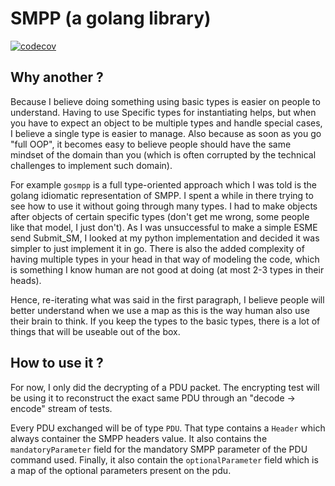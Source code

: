 SMPP (a golang library)
=======================

[![codecov](https://codecov.io/gh/elafontaine/smpp/branch/master/graph/badge.svg?token=5A5N54FX17)](https://codecov.io/gh/elafontaine/smpp)

Why another ?
-------------
Because I believe doing something using basic types is easier on people to understand. Having to use Specific types for
instantiating helps, but when you have to expect an object to be multiple types and handle special cases, I believe a
single type is easier to manage. Also because as soon as you go "full OOP", it becomes easy to believe people should
have the same mindset of the domain than you (which is often corrupted by the technical challenges to implement such
domain).

For example `gosmpp` is a full type-oriented approach which I was told is the golang idiomatic representation of SMPP. I
spent a while in there trying to see how to use it without going through many types. I had to make objects after objects
of certain specific types (don't get me wrong, some people like that model, I just don't). As I was unsuccessful to make
a simple ESME send Submit_SM, I looked at my python implementation and decided it was simpler to just implement it in
go. There is also the added complexity of having multiple types in your head in that way of modeling the code, which is
something I know human are not good at doing (at most 2-3 types in their heads).

Hence, re-iterating what was said in the first paragraph, I believe people will better understand when we use a map as
this is the way human also use their brain to think. If you keep the types to the basic types, there is a lot of things
that will be useable out of the box.


How to use it ?
---------------
For now, I only did the decrypting of a PDU packet. The encrypting test will be using it to reconstruct the exact same
PDU through an "decode -> encode" stream of tests.

Every PDU exchanged will be of type `PDU`. That type contains a `Header` which always container the SMPP headers value.
It also contains the `mandatoryParameter` field for the mandatory SMPP parameter of the PDU command used. Finally, it
also contain the `optionalParameter` field which is a map of the optional parameters present on the pdu.




